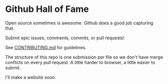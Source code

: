 # Github Hall of Fame

Open source sometimes is awesome. Github does a good
job capturing that.

Submit epic issues, comments, commits, or pull requests!

See [CONTRIBUTING.md](CONTRIBUTING.md) for guidelines.

The structure of this repo is one submission per file
so we don't have merge conflicts on every pull request.
A little harder to browser, a little easier to submit.

I'll make a website soon.
